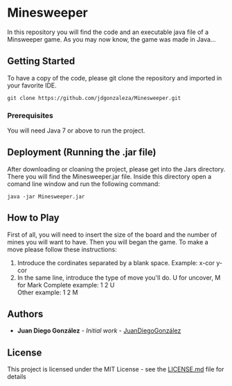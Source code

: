 # Minesweeper

In this repository you will find the code and an executable java file of a Minsweeper game. As you may now know, the game was made in Java...

## Getting Started

To have a copy of the code, please git clone the repository and imported in your favorite IDE.
```
git clone https://github.com/jdgonzaleza/Minesweeper.git
```

### Prerequisites

You will need Java 7 or above to run the project.  



## Deployment (Running the .jar file)

After downloading or cloaning the project, please get into the Jars directory. There you will find the Minesweeper.jar file. Inside this directory open a comand line window and run the following command:
```
java -jar Minesweeper.jar
```
## How to Play

First of all, you will need to insert the size of the board and the number of mines you will want to have.
Then you will began the game. 
To make a move please follow these instructions:
1) Introduce the cordinates separated by a blank space. Example: x-cor y-cor
2) In the same line, introduce the type of move you'll do. U for uncover, M for Mark 
Complete example: 1 2 U  
Other example: 1 2 M


## Authors

* **Juan Diego González** - *Initial work* - [JuanDiegoGonzález](https://github.com/jdgonzaleza)

## License

This project is licensed under the MIT License - see the [LICENSE.md](LICENSE.md) file for details


